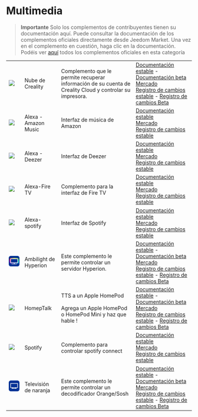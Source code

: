 
# Multimedia


>**Importante**
>Solo los complementos de contribuyentes tienen su documentación aquí. Puede consultar la documentación de los complementos oficiales directamente desde Jeedom Market. Una vez en el complemento en cuestión, haga clic en la documentación.
>Podéis ver [aquí](https://market.jeedom.com/index.php?v=d&p=market&type=plugin&categorie=multimedia) todos los complementos oficiales en esta categoría


| | | | |
|--- | --- | --- | ---|
|<img src="Creality_Cloud/Creality_Cloud_icon.png" class="pluginLogo" width="100" />|Nube de Creality|Complemento que le permite recuperar información de su cuenta de Creality Cloud y controlar su impresora.|[Documentación estable](https://flobul-domotique.fr/presentation-et-documentation-du-plugin-creality-cloud-pour-jeedom/) - [Documentación beta](https://flobul-domotique.fr/presentation-et-documentation-du-plugin-creality-cloud-pour-jeedom/)<br/>[Mercado](https://market.jeedom.com/index.php?v=d&p=market_display&id=4219)<br/>[Registro de cambios estable](https://flobul-domotique.fr/liste-des-versions-du-plugin-creality-cloud-pour-jeedom/) - [Registro de cambios Beta](https://flobul-domotique.fr/liste-des-versions-du-plugin-creality-cloud-pour-jeedom/)|
|<img src="alexaamazonmusic/alexaamazonmusic_icon.png" class="pluginLogo" width="100" />|Alexa - Amazon Music|Interfaz de música de Amazon|[Documentación estable](http://jeedom.sigalou-domotique.fr/alexa-amazon-music-documentation)<br/>[Mercado](https://market.jeedom.com/index.php?v=d&p=market_display&id=3910)<br/>[Registro de cambios estable](http://jeedom.sigalou-domotique.fr/alexa-api-changelog)|
|<img src="alexadeezer/alexadeezer_icon.png" class="pluginLogo" width="100" />|Alexa - Deezer|Interfaz de Deezer|[Documentación estable](http://jeedom.sigalou-domotique.fr/alexa-deezer-documentation)<br/>[Mercado](https://market.jeedom.com/index.php?v=d&p=market_display&id=3911)<br/>[Registro de cambios estable](http://jeedom.sigalou-domotique.fr/alexa-api-changelog)|
|<img src="alexafiretv/alexafiretv_icon.png" class="pluginLogo" width="100" />|Alexa-Fire TV|Complemento para la interfaz de Fire TV|[Documentación estable](http://jeedom.sigalou-domotique.fr/alexa-fire-tv-documentation)<br/>[Mercado](https://market.jeedom.com/index.php?v=d&p=market_display&id=4064)<br/>[Registro de cambios estable](http://jeedom.sigalou-domotique.fr/alexa-api-changelog)|
|<img src="alexaspotify/alexaspotify_icon.png" class="pluginLogo" width="100" />|Alexa-spotify|Interfaz de Spotify|[Documentación estable](http://jeedom.sigalou-domotique.fr/alexa-spotify-documentation)<br/>[Mercado](https://market.jeedom.com/index.php?v=d&p=market_display&id=3913)<br/>[Registro de cambios estable](http://jeedom.sigalou-domotique.fr/alexa-api-changelog)|
|<img src="ambilightByHyperion/ambilightByHyperion_icon.png" class="pluginLogo" width="100" />|Ambilight de Hyperion|Este complemento le permite controlar un servidor Hyperion.|[Documentación estable](https://spine34.github.io/jeedom-plugin-ambilightByHyperion/es_ES/) - [Documentación beta](https://spine34.github.io/jeedom-plugin-ambilightByHyperion/es_ES/beta/)<br/>[Mercado](https://market.jeedom.com/index.php?v=d&p=market_display&id=4515)<br/>[Registro de cambios estable](https://spine34.github.io/jeedom-plugin-ambilightByHyperion/es_ES/changelog) - [Registro de cambios Beta](https://spine34.github.io/jeedom-plugin-ambilightByHyperion/es_ES/beta/changelog)|
|<img src="homepTalk/homepTalk_icon.png" class="pluginLogo" width="100" />|HomepTalk|TTS a un Apple HomePod<br/><br/>Agrega un Apple HomePod o HomePod Mini y haz que hable !|[Documentación estable](https://nebzhb.github.io/jeedom_docs/plugins/homepTalk/es_ES/) - [Documentación beta](https://nebzhb.github.io/jeedom_docs/plugins/homepTalk/es_ES/)<br/>[Mercado](https://market.jeedom.com/index.php?v=d&p=market_display&id=3825)<br/>[Registro de cambios estable](https://nebzhb.github.io/jeedom_docs/plugins/homepTalk/es_ES/changelog) - [Registro de cambios Beta](https://nebzhb.github.io/jeedom_docs/plugins/homepTalk/es_ES/changelog)|
|<img src="spotify/spotify_icon.png" class="pluginLogo" width="100" />|Spotify|Complemento para controlar spotify connect|[Documentación estable](https://barre35.github.io/jeedom-plugin-doc/es_ES/spotify_documentation)<br/>[Mercado](https://market.jeedom.com/index.php?v=d&p=market_display&id=3700)<br/>[Registro de cambios estable](https://barre35.github.io/jeedom-plugin-doc/es_ES/spotify_changelog)|
|<img src="tvByOrange/tvByOrange_icon.png" class="pluginLogo" width="100" />|Televisión de naranja|Este complemento le permite controlar un decodificador Orange/Sosh|[Documentación estable](https://spine34.github.io/jeedom-documentations/es_ES/tvByOrange/index) - [Documentación beta](https://spine34.github.io/jeedom-documentations/es_ES/tvByOrange/index)<br/>[Mercado](https://market.jeedom.com/index.php?v=d&p=market_display&id=4546)<br/>[Registro de cambios estable](https://spine34.github.io/jeedom-documentations/es_ES/tvByOrange/stable/changelog) - [Registro de cambios Beta](https://spine34.github.io/jeedom-documentations/es_ES/tvByOrange/beta/changelog)|
